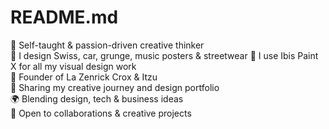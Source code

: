 # README.md
🧠 Self-taught &amp; passion-driven creative thinker  
🎨 I design Swiss, car, grunge, music posters & streetwear
📱 I use Ibis Paint X for all my visual design work  
🚀 Founder of La Zenrick Crox &amp; Itzu  
📁 Sharing my creative journey and design portfolio  
🌍 Blending design, tech &amp; business ideas  
🤝 Open to collaborations &amp; creative projects
